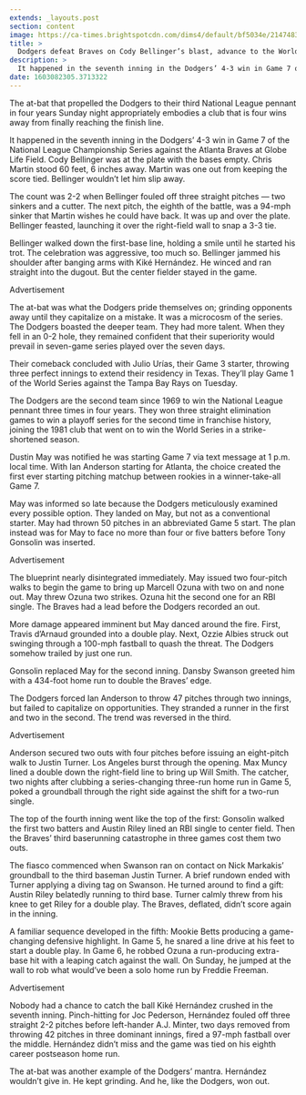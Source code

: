 ```yaml
--- 
extends: _layouts.post 
section: content 
image: https://ca-times.brightspotcdn.com/dims4/default/bf5034e/2147483647/strip/true/crop/2768x1453+0+103/resize/1200x630!/quality/90/?url=https%3A%2F%2Fcalifornia-times-brightspot.s3.amazonaws.com%2Fda%2Ff9%2F635e819b47ab8b9b6d09d5103354%2Fla-photos-1staff-635100-sp-dodgers-23-rcg.JPG 
title: > 
  Dodgers defeat Braves on Cody Bellinger’s blast, advance to the World Series 
description: > 
  It happened in the seventh inning in the Dodgers’ 4-3 win in Game 7 of the National League Championship Series against the Atlanta Braves at Globe Life Field.AdvertisementThe at-bat was what the Dodgers pride themselves on; grinding opponents away until they capitalize on a mistake.They’ll play Game 1 of the World Series against the Tampa Bay Rays on Tuesday.The Dodgers are the second team since 1969 to win the National League pennant three times in four years.Dansby Swanson greeted him with a 434-foot home run to double the Braves’ edge. 
date: 1603082305.3713322 
--- 
```

<div><p>The at-bat that propelled the Dodgers to their third National League pennant in four years Sunday night appropriately embodies a club that is four wins away from finally reaching the finish line.</p><p>It happened in the seventh inning in the Dodgers&#8217; 4-3 win in Game 7 of the National League Championship Series against the Atlanta Braves at Globe Life Field. Cody Bellinger was at the plate with the bases empty. Chris Martin stood 60 feet, 6 inches away. Martin was one out from keeping the score tied. Bellinger wouldn&#8217;t let him slip away.</p><p>The count was 2-2 when Bellinger fouled off three straight pitches &#8212; two sinkers and a cutter. The next pitch, the eighth of the battle, was a 94-mph sinker that Martin wishes he could have back. It was up and over the plate. Bellinger feasted, launching it over the right-field wall to snap a 3-3 tie. </p><p>Bellinger walked down the first-base line, holding a smile until he started his trot. The celebration was aggressive, too much so. Bellinger jammed his shoulder after banging arms with Kik&#233; Hern&#225;ndez. He winced and ran straight into the dugout. But the center fielder stayed in the game.</p><p class="google-dfp-ad-caption">Advertisement</p>
    <p id="google-add9d9604a-8fbf-410e-9a81-4185b57d1923" class="google-dfp-ad injected">
        <p class="google-dfp-ad-placeholder"></p>
    </p>
<p>The at-bat was what the Dodgers pride themselves on; grinding opponents away until they capitalize on a mistake. It was a microcosm of the series. The Dodgers boasted the deeper team. They had more talent. When they fell in an 0-2 hole, they remained confident that their superiority would prevail in seven-game series played over the seven days.</p> <p>Their comeback concluded with Julio Ur&#237;as, their Game 3 starter, throwing three perfect innings to extend their residency in Texas. They&#8217;ll play Game 1 of the World Series against the Tampa Bay Rays on Tuesday.</p><p>The Dodgers are the second team since 1969 to win the National League pennant three times in four years. They won three straight elimination games to win a playoff series for the second time in franchise history, joining the 1981 club that went on to win the World Series in a strike-shortened season. </p><p></p><p>Dustin May was notified he was starting Game 7 via text message at 1 p.m. local time. With Ian Anderson starting for Atlanta, the choice created the first ever starting pitching matchup between rookies in a winner-take-all Game 7.</p><p>May was informed so late because the Dodgers meticulously examined every possible option. They landed on May, but not as a conventional starter. May had thrown 50 pitches in an abbreviated Game 5 start. The plan instead was for May to face no more than four or five batters before Tony Gonsolin was inserted.</p><p class="google-dfp-ad-caption">Advertisement</p>
    <p id="google-ad9ae6bb72-cb7a-44ac-b23c-3bfb4eff7b3d" class="google-dfp-ad injected">
        <p class="google-dfp-ad-placeholder"></p>
    </p>
<p></p><p id="nativo_1"></p><p>The blueprint nearly disintegrated immediately. May issued two four-pitch walks to begin the game to bring up Marcell Ozuna with two on and none out. May threw Ozuna two strikes. Ozuna hit the second one for an RBI single. The Braves had a lead before the Dodgers recorded an out.</p><p>More damage appeared imminent but May danced around the fire. First, Travis d&#8217;Arnaud grounded into a double play. Next, Ozzie Albies struck out swinging through a 100-mph fastball to quash the threat. The Dodgers somehow trailed by just one run.</p><p>Gonsolin replaced May for the second inning. Dansby Swanson greeted him with a 434-foot home run to double the Braves&#8217; edge.</p><p>The Dodgers forced Ian Anderson to throw 47 pitches through two innings, but failed to capitalize on opportunities. They stranded a runner in the first and two in the second. The trend was reversed in the third.</p><p class="google-dfp-ad-caption">Advertisement</p>
    <p id="google-ad994179c8-ac52-4d02-8f76-90d311df6b40" class="google-dfp-ad injected">
        <p class="google-dfp-ad-placeholder"></p>
    </p>
<p>Anderson secured two outs with four pitches before issuing an eight-pitch walk to Justin Turner. Los Angeles burst through the opening. Max Muncy lined a double down the right-field line to bring up Will Smith. The catcher, two nights after clubbing a series-changing three-run home run in Game 5, poked a groundball through the right side against the shift for a two-run single.</p><p>The top of the fourth inning went like the top of the first: Gonsolin walked the first two batters and Austin Riley lined an RBI single to center field. Then the Braves&#8217; third baserunning catastrophe in three games cost them two outs.</p><p>The fiasco commenced when Swanson ran on contact on Nick Markakis&#8217; groundball to the third baseman Justin Turner. A brief rundown ended with Turner applying a diving tag on Swanson. He turned around to find a gift: Austin Riley belatedly running to third base. Turner calmly threw from his knee to get Riley for a double play. The Braves, deflated, didn&#8217;t score again in the inning.</p><p>A familiar sequence developed in the fifth: Mookie Betts producing a game-changing defensive highlight. In Game 5, he snared a line drive at his feet to start a double play. In Game 6, he robbed Ozuna a run-producing extra-base hit with a leaping catch against the wall. On Sunday, he jumped at the wall to rob what would&#8217;ve been a solo home run by Freddie Freeman.</p><p class="google-dfp-ad-caption">Advertisement</p>
    <p id="google-adeced3fa8-8cfb-456d-8c7c-8d3c75fb3218" class="google-dfp-ad injected">
        <p class="google-dfp-ad-placeholder"></p>
    </p>
<p>Nobody had a chance to catch the ball Kik&#233; Hern&#225;ndez crushed in the seventh inning. Pinch-hitting for Joc Pederson, Hern&#225;ndez fouled off three straight 2-2 pitches before left-hander A.J. Minter, two days removed from throwing 42 pitches in three dominant innings, fired a 97-mph fastball over the middle. Hern&#225;ndez didn&#8217;t miss and the game was tied on his eighth career postseason home run.</p><p>The at-bat was another example of the Dodgers&#8217; mantra. Hern&#225;ndez wouldn&#8217;t give in. He kept grinding. And he, like the Dodgers, won out.<br></p></div>